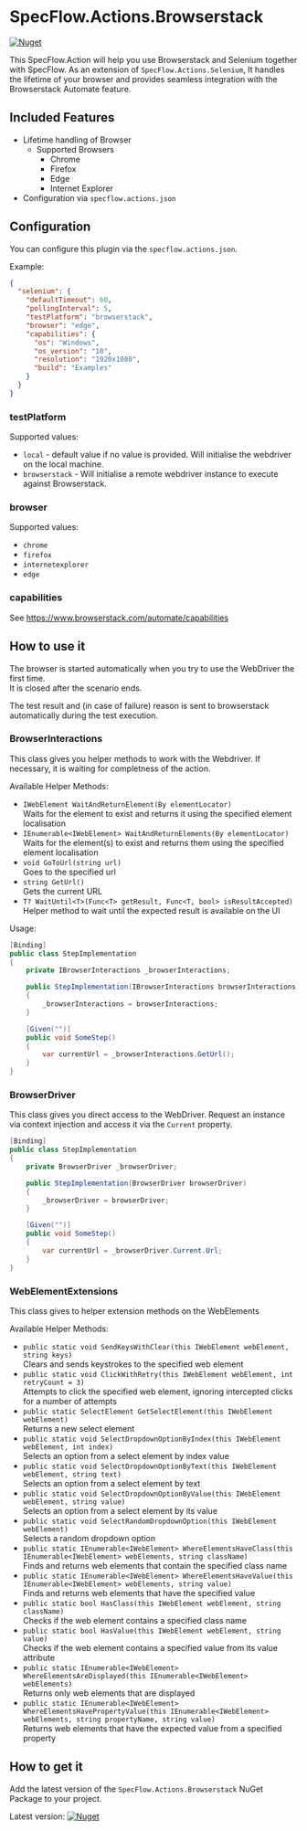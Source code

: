 # SpecFlow.Actions.Browserstack

[![Nuget](https://img.shields.io/nuget/v/SpecFlow.Actions.Browserstack)](https://www.nuget.org/packages/SpecFlow.Actions.Browserstack/)

This SpecFlow.Action will help you use Browserstack and Selenium together with SpecFlow. As an extension of `SpecFlow.Actions.Selenium`, It handles the lifetime of your browser and provides seamless integration with the Browserstack Automate feature.

## Included Features

- Lifetime handling of Browser
    - Supported Browsers
        - Chrome
        - Firefox
        - Edge
        - Internet Explorer
- Configuration via `specflow.actions.json`

## Configuration

You can configure this plugin via the  `specflow.actions.json`.

Example:

``` json
{
  "selenium": {
    "defaultTimeout": 60,
    "pollingInterval": 5,
    "testPlatform": "browserstack",
    "browser": "edge",
    "capabilities": {
      "os": "Windows",
      "os_version": "10",
      "resolution": "1920x1080",
      "build": "Examples"
    }
  }
}
```

### testPlatform
Supported values:
- `local` - default value if no value is provided. Will initialise the webdriver on the local machine.
- `browserstack` - Will initialise a remote webdriver instance to execute against Browserstack.

### browser
Supported values:
- `chrome`
- `firefox`
- `internetexplorer`
- `edge`

### capabilities
See https://www.browserstack.com/automate/capabilities

## How to use it

The browser is started automatically when you try to use the WebDriver the first time.  
It is closed after the scenario ends.

The test result and (in case of failure) reason is sent to browserstack automatically during the test execution.

### BrowserInteractions

This class gives you helper methods to work with the Webdriver. If necessary, it is waiting for completness of the action.

Available Helper Methods:

- `IWebElement WaitAndReturnElement(By elementLocator)`  
  Waits for the element to exist and returns it using the specified element localisation
- `IEnumerable<IWebElement> WaitAndReturnElements(By elementLocator)`  
  Waits for the element(s) to exist and returns them using the specified element localisation
- `void GoToUrl(string url)`  
  Goes to the specified url
- `string GetUrl()`  
  Gets the current URL
- `T? WaitUntil<T>(Func<T> getResult, Func<T, bool> isResultAccepted)`  
  Helper method to wait until the expected result is available on the UI
  
Usage:

``` csharp
[Binding]
public class StepImplementation
{
    private IBrowserInteractions _browserInteractions;

    public StepImplementation(IBrowserInteractions browserInteractions)
    {
        _browserInteractions = browserInteractions;
    }

    [Given("")]
    public void SomeStep()
    {
        var currentUrl = _browserInteractions.GetUrl();
    }
}
```

### BrowserDriver

This class gives you direct access to the WebDriver. Request an instance via context injection and access it via the `Current` property.

``` csharp
[Binding]
public class StepImplementation
{
    private BrowserDriver _browserDriver;

    public StepImplementation(BrowserDriver browserDriver)
    {
        _browserDriver = browserDriver;
    }

    [Given("")]
    public void SomeStep()
    {
        var currentUrl = _browserDriver.Current.Url;
    }
}
```

### WebElementExtensions

This class gives to helper extension methods on the WebElements

Available Helper Methods:


- `public static void SendKeysWithClear(this IWebElement webElement, string keys)`  
  Clears and sends keystrokes to the specified web element
- `public static void ClickWithRetry(this IWebElement webElement, int retryCount = 3)`  
  Attempts to click the specified web element, ignoring intercepted clicks for a number of attempts
- `public static SelectElement GetSelectElement(this IWebElement webElement)`  
  Returns a new select element
- `public static void SelectDropdownOptionByIndex(this IWebElement webElement, int index)`  
  Selects an option from a select element by index value
- `public static void SelectDropdownOptionByText(this IWebElement webElement, string text)`  
  Selects an option from a select element by text
- `public static void SelectDropdownOptionByValue(this IWebElement webElement, string value)`  
  Selects an option from a select element by its value
- `public static void SelectRandomDropdownOption(this IWebElement webElement)`  
  Selects a random dropdown option
- `public static IEnumerable<IWebElement> WhereElementsHaveClass(this IEnumerable<IWebElement> webElements, string className)`  
  Finds and returns web elements that contain the specified class name
- `public static IEnumerable<IWebElement> WhereElementsHaveValue(this IEnumerable<IWebElement> webElements, string value)`  
  Finds and returns web elements that have the specified value
- `public static bool HasClass(this IWebElement webElement, string className)`  
  Checks if the web element contains a specified class name
- `public static bool HasValue(this IWebElement webElement, string value)`  
  Checks if the web element contains a specified value from its value attribute
- `public static IEnumerable<IWebElement> WhereElementsAreDisplayed(this IEnumerable<IWebElement> webElements)`  
  Returns only web elements that are displayed 
- `public static IEnumerable<IWebElement> WhereElementsHavePropertyValue(this IEnumerable<IWebElement> webElements, string propertyName, string value)`  
  Returns web elements that have the expected value from a specified property
    

## How to get it

Add the latest version of the `SpecFlow.Actions.Browserstack` NuGet Package to your project.

Latest version: [![Nuget](https://img.shields.io/nuget/v/SpecFlow.Actions.Browserstack)](https://www.nuget.org/packages/SpecFlow.Actions.Browserstack/)
